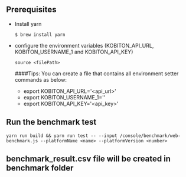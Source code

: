 ## Prerequisites

- Install yarn

  `$ brew install yarn`

- configure the environment variables (KOBITON_API_URL, KOBITON_USERNAME_1 and KOBITON_API_KEY)

  `source <filePath>`

  ####Tips: You can create a file that contains all environment setter commands as below:
    * export KOBITON_API_URL='<api_url>'
    * export KOBITON_USERNAME_1='<username>'
    * export KOBITON_API_KEY='<api_key>'

## Run the benchmark test

`yarn run build && yarn run test -- --input /console/benchmark/web-benchmark.js --platformName <name> --platformVersion <number>`

## benchmark_result.csv file will be created in benchmark folder
